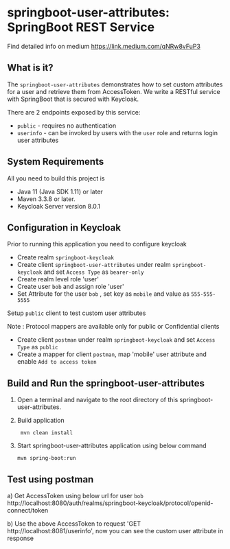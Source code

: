 springboot-user-attributes: SpringBoot REST Service
====================================================

Find detailed info on medium https://link.medium.com/qNRw8vFuP3

What is it?
-----------

The `springboot-user-attributes` demonstrates how to set custom attributes for a user
and retrieve them from AccessToken. We write a RESTful service with SpringBoot 
that is secured with <span>Keycloak</span>.

There are 2 endpoints exposed by this service:

* `public` - requires no authentication
* `userinfo` - can be invoked by users with the `user` role and returns login user attributes 


System Requirements
-------------------

All you need to build this project is 

* Java 11 (Java SDK 1.11) or later 
*  Maven 3.3.8 or later.
*  Keycloak Server version 8.0.1

Configuration in <span>Keycloak</span>
--------------------------------------

Prior to running this application you need to configure keycloak

*  Create realm `springboot-keycloak`
*  Create client `springboot-user-attributes` under realm `springboot-keycloak` and set `Access Type` as `bearer-only`
*  Create realm level role 'user'
*  Create user `bob` and assign role 'user'
*  Set Attribute for the user `bob` , set key as `mobile` and value as `555-555-5555`

 Setup `public` client to test custom user attributes

 Note : Protocol mappers are available only for public or Confidential clients

 *  Create client `postman` under realm `springboot-keycloak` and set `Access Type` as `public`
 *  Create a mapper for client `postman`, map 'mobile' user attribute and enable `Add to access token`


Build and Run the springboot-user-attributes
--------------------------------------------

1. Open a terminal and navigate to the root directory of this springboot-user-attributes.

2. Build application
   ```
    mvn clean install
    ```
2. Start springboot-user-attributes application using below command

   ````
   mvn spring-boot:run

   ````


 Test using postman
 ------------------

 a) Get AccessToken using below url for user `bob`
    http://localhost:8080/auth/realms/springboot-keycloak/protocol/openid-connect/token
    
 b) Use the above AccessToken to request  'GET http://localhost:8081/userinfo', now you can see the custom user attribute in response
